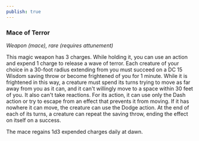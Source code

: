 ```yaml
---
publish: true
---
```

### Mace of Terror

*Weapon (mace), rare (requires attunement)*

This magic weapon has 3 charges. While holding it, you can use an action and expend 1 charge to release a wave of terror. Each creature of your choice in a 30-foot radius extending from you must succeed on a DC 15 Wisdom saving throw or become frightened of you for 1 minute. While it is frightened in this way, a creature must spend its turns trying to move as far away from you as it can, and it can't willingly move to a space within 30 feet of you. It also can't take reactions. For its action, it can use only the Dash action or try to escape from an effect that prevents it from moving. If it has nowhere it can move, the creature can use the Dodge action. At the end of each of its turns, a creature can repeat the saving throw, ending the effect on itself on a success.

The mace regains 1d3 expended charges daily at dawn.